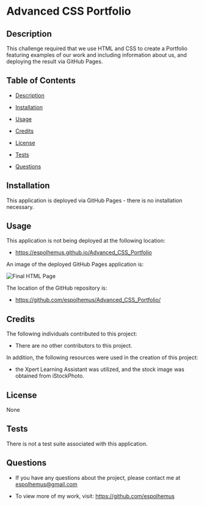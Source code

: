 # Advanced CSS Portfolio

## Description

This challenge required that we use HTML and CSS to create a Portfolio featuring examples of our work and including information about us, and deploying the result via GitHub Pages. 
 
## Table of Contents

- [Description](#description)

- [Installation](#installation)

- [Usage](#usage)

- [Credits](#credits)

- [License](#license)

- [Tests](#tests)

- [Questions](#questions)

## Installation
  This application is deployed via GitHub Pages - there is no installation necessary.

## Usage
  This application is not being deployed at the following location:
  - https://espolhemus.github.io/Advanced_CSS_Portfolio

  An image of the deployed GitHub Pages application is:

  ![Final HTML Page](/assets/images/deployedapp.png)

  The location of the GitHub repository is:
  - https://github.com/espolhemus/Advanced_CSS_Portfolio/

## Credits
  The following individuals contributed to this project:

  - There are no other contributors to this project.

  In addition, the following resources were used in the creation of this project:

  - the Xpert Learning Assistant was utilized, and the stock image was obtained from iStockPhoto.

## License
 None

## Tests
 There is not a test suite associated with this application.

## Questions

  - If you have any questions about the project, please contact me at espolhemus@gmail.com

  - To view more of my work, visit: https://github.com/espolhemus


